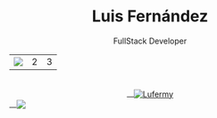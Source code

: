 <!-- Title -->
<h1 align="center">Luis Fernández</h1>
<!-- Quote -->
<p align="center">FullStack Developer</p>
<div align="center">
<table>
  <tr>
    <td><img align="center" src="https://imgur.com/49McsIE"</td>
    <td>2</td>
    <td>3</td>
  </tr>
</table>    
</div>
<!-- GitHub Stats -->
<div align="center">
<a href="https://github.com/lufermy?tab=repositories">
    <img align="center" src="https://github-readme-stats.vercel.app/api/top-langs/?username=lufermy&layout=compact&show_icons=true&title_color=81a1c0&icon_color=79ff97&text_color=d5dbe6&bg_color=2e3440" alt='Lufermy's favorite languages"/>
</a>
</div>
<a href="https://github.com/lufermy">
    <img align="center"
              src="https://github-readme-stats.vercel.app/api?username=lufermy&show_icons=true&hide=contribs,prs&cache_seconds=86400&theme=nord" />
</a>
